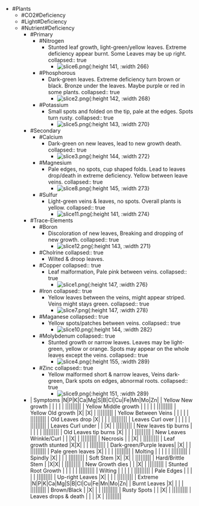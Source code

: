 - #Plants
	- #CO2#Deficiency
	- #Light#Deficiency
	- #Nutrient#Deficiency
		- #Primary
			- #Nitrogen
				- Stunted leaf growth, light-green/yellow leaves. Extreme deficiency appear burnt. Some Leaves may be up right.
				  collapsed:: true
					- ![slice6.png](../assets/slice6_1672610144042_0.png){:height 141, :width 266}
			- #Phosphorous
				- Dark-green leaves. Extreme deficiency turn brown or black. Bronze under the leaves. Maybe purple or red in some plants.
				  collapsed:: true
					- ![slice2.png](../assets/slice2_1672610160012_0.png){:height 142, :width 268}
			- #Potassium
				- Small spots and folded on the tip, pale at the edges. Spots turn rusty.
				  collapsed:: true
					- ![slice5.png](../assets/slice5_1672610166079_0.png){:height 143, :width 270}
		- #Secondary
			- #Calcium
				- Dark-green on new leaves, lead to new growth death.
				  collapsed:: true
					- ![slice3.png](../assets/slice3_1672610182703_0.png){:height 144, :width 272}
			- #Magnesium
				- Pale edges, no spots, cup shaped folds. Lead to leaves drop/death in extreme deficiency. Yellow between leave veins.
				  collapsed:: true
					- ![slice8.png](../assets/slice8_1672610191798_0.png){:height 145, :width 273}
			- #Sulfur
				- Light-green veins & leaves, no spots. Overall plants is yellow.
				  collapsed:: true
					- ![slice11.png](../assets/slice11_1672610200804_0.png){:height 141, :width 274}
		- #Trace-Elements
			- #Boron
				- Discoloration of new leaves, Breaking and dropping of new growth.
				  collapsed:: true
					- ![slice12.png](../assets/slice12_1672610207854_0.png){:height 143, :width 271}
			- #Cholrine
			  collapsed:: true
				- Wilted & droop leaves.
			- #Copper
			  collapsed:: true
				- Leaf malformation, Pale pink between veins.
				  collapsed:: true
					- ![slice1.png](../assets/slice1_1672610083579_0.png){:height 147, :width 276}
			- #Iron
			  collapsed:: true
				- Yellow leaves between the veins, might appear striped. Veins might stays green.
				  collapsed:: true
					- ![slice7.png](../assets/slice7_1672610220215_0.png){:height 147, :width 278}
			- #Maganese
			  collapsed:: true
				- Yellow spots/patches between veins.
				  collapsed:: true
					- ![slice10.png](../assets/slice10_1672610234961_0.png){:height 144, :width 282}
			- #Molybdenum
			  collapsed:: true
				- Stunted growth or narrow leaves. Leaves may be light-green, yellow or orange. Spots may appear on the whole leaves except the veins.
				  collapsed:: true
					- ![slice4.png](../assets/slice4_1672610243211_0.png){:height 155, :width 289}
			- #Zinc
			  collapsed:: true
				- Yellow malformed short & narrow leaves, Veins dark-green, Dark spots on edges, abnormal roots.
				  collapsed:: true
					- ![slice9.png](../assets/slice9_1672610253586_0.png){:height 151, :width 289}
		- | Symptoms                |N|P|K|Ca|Mg|S|B|Cl|Cu|Fe|Mn|Mo|Zn|
		  | Yellow New growth       | | | |  | |||||||||
		  | Yellow Middle growth    | | | |  | |||||||||
		  | Yellow Old growth       |X| |X|  | |||||||||
		  | Yellow Between Veins    | | | |  | |||||||||
		  | Old Leaves drop         |X| | |  | |||||||||
		  | Leaves Curl over        | | | |  | |||||||||
		  | Leaves Curl under       | | |X|  | |||||||||
		  | New leaves tip burns    | | | |  | |||||||||
		  | Old Leaves tip burns    |X| | |  | |||||||||
		  | New Leaves Wrinkle/Curl | | |X|  | |||||||||
		  | Necrosis                | | |X|  | |||||||||
		  | Leaf growth stunted     |X|X| |  | |||||||||
		  | Dark-green/Purple leaves| |X| |  | |||||||||
		  | Pale green leaves       |X| | |  | |||||||||
		  | Molting                 | | | |  | |||||||||
		  | Spindly                 |X| | |  | |||||||||
		  | Soft Stem               |X| |X|  | |||||||||
		  | Hard/Brittle Stem       | |X|X|  | |||||||||
		  | New Growth dies         | | |X|  | |||||||||
		  | Stunted Root Growth     | | | |  | |||||||||
		  | Wilting                 | | | |  | |||||||||
		  | Pale Edges              | | | |  | |||||||||
		  | Up-right Leaves         |X| | |  | |||||||||
		  | Extreme                 |N|P|K|Ca|Mg|S|B|Cl|Cu|Fe|Mn|Mo|Zn|
		  | Burnt Leaves            |X| | |  | |||||||||
		  | Brown/Black             | |X| |  | |||||||||
		  | Rusty Spots             | | |X|  | |||||||||
		  | Leaves drops & death    | | | |X | |||||||||